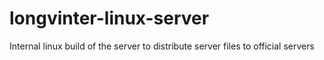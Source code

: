 # longvinter-linux-server
Internal linux build of the server to distribute server files to official servers
